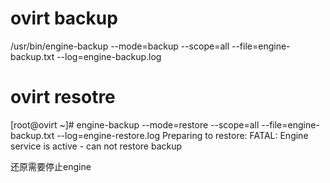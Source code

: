 # ovirt backup

/usr/bin/engine-backup --mode=backup --scope=all --file=engine-backup.txt --log=engine-backup.log

# ovirt resotre

[root@ovirt ~]# engine-backup --mode=restore --scope=all --file=engine-backup.txt --log=engine-restore.log
Preparing to restore:
FATAL: Engine service is active - can not restore backup

还原需要停止engine

#